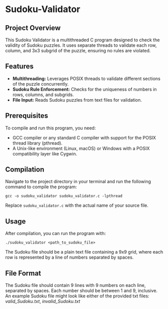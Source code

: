 # Sudoku-Validator

## Project Overview
This Sudoku Validator is a multithreaded C program designed to check the validity of Sudoku puzzles. It uses separate threads to validate each row, column, and 3x3 subgrid of the puzzle, ensuring no rules are violated.

## Features
- **Multithreading:** Leverages POSIX threads to validate different sections of the puzzle concurrently.
- **Sudoku Rule Enforcement:** Checks for the uniqueness of numbers in rows, columns, and subgrids.
- **File Input:** Reads Sudoku puzzles from text files for validation.

## Prerequisites
To compile and run this program, you need:

- GCC compiler or any standard C compiler with support for the POSIX thread library (pthread).
- A Unix-like environment (Linux, macOS) or Windows with a POSIX compatibility layer like Cygwin.

## Compilation
Navigate to the project directory in your terminal and run the following command to compile the program:

`gcc -o sudoku_validator sudoku_validator.c -lpthread`

Replace `sudoku_validator.c` with the actual name of your source file.

## Usage
After compilation, you can run the program with:

`./sudoku_validator <path_to_sudoku_file>`

The Sudoku file should be a plain text file containing a 9x9 grid, where each row is represented by a line of numbers separated by spaces.

## File Format

The Sudoku file should contain 9 lines with 9 numbers on each line, separated by spaces. Each number should be between 1 and 9, inclusive. An example Sudoku file might look like either of the provided txt files: *valid_Sudoku.txt*, *invalid_Sudoku.txt*
